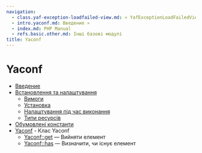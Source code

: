 ```yaml
---
navigation:
  - class.yaf-exception-loadfailed-view.md: « YafExceptionLoadFailedView
  - intro.yaconf.md: Введение »
  - index.md: PHP Manual
  - refs.basic.other.md: Інші базові модулі
title: Yaconf
---
```

# Yaconf

-   [Введение](intro.yaconf.md)
-   [Встановлення та налаштування](yaconf.setup.md)
    -   [Вимоги](yaconf.requirements.md)
    -   [Установка](yaconf.installation.md)
    -   [Налаштування під час виконання](yaconf.configuration.md)
    -   [Типи ресурсів](yaconf.resources.md)
-   [Обумовлені константи](yaconf.constants.md)
-   [Yaconf](class.yaconf.md) - Клас Yaconf
    -   [Yaconf::get](yaconf.get.md) — Вийняти елемент
    -   [Yaconf::has](yaconf.has.md) — Визначити, чи існує елемент
